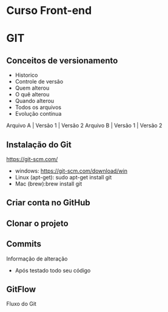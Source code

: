 # Curso Front-end

# GIT
## Conceitos de versionamento
  - Historico
  - Controle de versão
  - Quem alterou
  - O quê alterou
  - Quando alterou
  - Todos os arquivos
  - Evolução continua

 Arquivo A | Versão 1 | Versão 2
 Arquivo B | Versão 1 | Versão 2

 ## Instalação do Git
https://git-scm.com/
 - windows: https://git-scm.com/download/win
 - Linux (apt-get): sudo apt-get install git
 - Mac (brew):brew install git
 
 ## Criar conta no GitHub

 ## Clonar o projeto

 ## Commits
 Informação de alteração
 - Após testado todo seu código

 ## GitFlow
 Fluxo do Git

